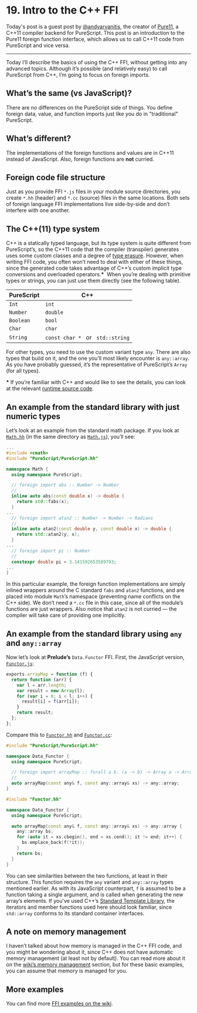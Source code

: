 # 19. Intro to the C++ FFI

Today's post is a guest post by [@andyarvanitis](https://github.com/andyarvanitis), the creator of [Pure11](https://github.com/pure11), a C++11 compiler backend for PureScript. This post is an introduction to the Pure11 foreign function interface, which allows us to call C++11 code from PureScript and vice versa.

-----

Today I’ll describe the basics of using the C++ FFI, without getting into any advanced topics. Although it’s possible (and relatively easy) to call PureScript from C++, I’m going to focus on foreign imports.  

## What’s the same (vs JavaScript)?

There are no differences on the PureScript side of things. You define foreign data, value, and function imports just like you do in "traditional" PureScript.

## What’s different?

The implementations of the foreign functions and values are in C++11 instead of JavaScript. Also, foreign functions are **not** curried.

## Foreign code file structure

Just as you provide FFI `*.js` files in your module source directories, you create `*.hh` (header) and `*.cc` (source) files in the same locations. Both sets of foreign language FFI implementations live side-by-side and don’t interfere with one another.

## The C++(11) type system

C++ is a statically typed language, but its type system is quite different from PureScript’s, so the C++11 code that the compiler (transpiler) generates uses some custom classes and a degree of [type erasure](https://en.wikipedia.org/wiki/Type_erasure). However, when writing FFI code, you often won’t need to deal with either of these things, since the generated code takes advantage of C++’s custom implicit type conversions and overloaded operators.**&#42;** &nbsp;When you’re dealing with primitive types or strings, you can just use them directly (see the following table).

PureScript | C++
---------- | ---
`Int`      | `int`
`Number`   | `double`
`Boolean`  | `bool`
`Char`     | `char`
`String`   | `const char *` &nbsp; or &nbsp; `std::string`

For other types, you need to use the custom variant type `any`. There are also types that build on it, and the one you’ll most likely encounter is `any::array`. As you have probably guessed, it’s the representative of PureScript’s `Array` (for all types).

**&#42;** If you’re familiar with C++ and would like to see the details, you can look at the relevant [runtime source code](https://github.com/pure11/pure11/tree/pure11/pcc/runtime).

## An example from the standard library with just numeric types

Let’s look at an example from the standard math package. If you look at [`Math.hh`](https://github.com/pure11/purescript-math/blob/v2.0.0p11/src/Math.hh) (in the same directory as [`Math.js`](https://github.com/pure11/purescript-math/blob/v2.0.0p11/src/Math.js)), you’ll see:

```C++
...
#include <cmath>
#include "PureScript/PureScript.hh"

namespace Math {
  using namespace PureScript;

  // foreign import abs :: Number -> Number
  //
  inline auto abs(const double x) -> double {
    return std::fabs(x);
  }
...
  // foreign import atan2 :: Number -> Number -> Radians
  //
  inline auto atan2(const double y, const double x) -> double {
    return std::atan2(y, x);
  }
...
  // foreign import pi :: Number
  //
  constexpr double pi = 3.141592653589793;
...
}
```

In this particular example, the foreign function implementations are simply inlined wrappers around the C standard `fabs` and `atan2` functions, and are placed into module `Math`’s namespace (preventing name conflicts on the C++ side). We don’t need a `*.cc` file in this case, since all of the module’s functions are just wrappers. Also notice that `atan2` is not curried — the compiler will take care of providing one implicitly.

## An example from the standard library using `any` and `any::array`

Now let’s look at **Prelude’s** `Data.Functor` FFI. First, the JavaScript version, [`Functor.js`](https://github.com/pure11/purescript-prelude/blob/v2.1.0p11/src/Data/Functor.js):

```JavaScript
exports.arrayMap = function (f) {
  return function (arr) {
    var l = arr.length;
    var result = new Array(l);
    for (var i = 0; i < l; i++) {
      result[i] = f(arr[i]);
    }
    return result;
  };
};
```

Compare this to [`Functor.hh`](https://github.com/pure11/purescript-prelude/blob/v2.1.0p11/src/Data/Functor.hh) and [`Functor.cc`](https://github.com/pure11/purescript-prelude/blob/v2.1.0p11/src/Data/Functor.cc):

```C++
#include "PureScript/PureScript.hh"

namespace Data_Functor {
  using namespace PureScript;	

  // foreign import arrayMap :: forall a b. (a -> b) -> Array a -> Array b
  //
  auto arrayMap(const any& f, const any::array& xs) -> any::array; 
}
```

```C++
#include "Functor.hh"

namespace Data_Functor {
  using namespace PureScript;

  auto arrayMap(const any& f, const any::array& xs) -> any::array {
    any::array bs;
    for (auto it = xs.cbegin(), end = xs.cend(); it != end; it++) {
      bs.emplace_back(f(*it));
    }
    return bs;
  }
}
```

You can see similarities between the two functions, at least in their structure. This function requires the `any` variant and `any::array` types mentioned earlier. As with its JavaScript counterpart, `f` is assumed to be a function taking a single argument, and is called when generating the new array’s elements. If you’ve used C++’s [Standard Template Library](https://en.wikipedia.org/wiki/Standard_Template_Library), the iterators and member functions used here should look familiar, since `std::array` conforms to its standard container interfaces.

## A note on memory management

I haven’t talked about how memory is managed in the C++ FFI code, and you might be wondering about it, since C++ does not have automatic memory management (at least not by default). You can read more about it on the [wiki’s memory management](https://github.com/pure11/pure11/wiki/Memory) section, but for these basic examples, you can assume that memory is managed for you.

## More examples

You can find more [FFI examples on the wiki](https://github.com/pure11/pure11/wiki/FFI_Examples).

